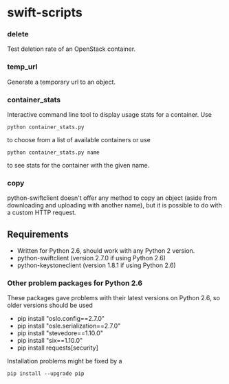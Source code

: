 # swift-scripts

### delete
Test deletion rate of an OpenStack container.

### temp_url
Generate a temporary url to an object.

### container_stats
Interactive command line tool to display usage stats for a container.
Use
```
python container_stats.py
```
to choose from a list of available containers or use
```
python container_stats.py name
```
to see stats for the container with the given name.

### copy
python-swiftclient doesn't offer any method to copy an object (aside from downloading and uploading with another name), but it is possible to do with a custom HTTP request.

## Requirements

* Written for Python 2.6, should work with any Python 2 version.
* python-swiftclient (version 2.7.0 if using Python 2.6)
* python-keystoneclient (version 1.8.1 if using Python 2.6)

### Other problem packages for Python 2.6

These packages gave problems with their latest versions on Python 2.6, so older versions should be used

* pip install "oslo.config==2.7.0"
* pip install "osle.serialization==2.7.0"
* pip install "stevedore==1.10.0"
* pip install "six==1.10.0"
* pip install requests[security]

Installation problems might be fixed by a
```
pip install --upgrade pip
```

